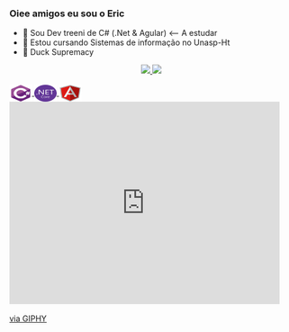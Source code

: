 ### Oiee amigos eu sou o Eric

- 💼 Sou Dev treeni de C# (.Net & Agular) <-- A estudar
- 📝 Estou cursando Sistemas de informação no Unasp-Ht
- 🦆 Duck Supremacy

<div align="center">
  <a href="https://github.com/EricAOlivei">
  <img height="180em" src="https://github-readme-stats.vercel.app/api?username=EricAOlivei&show_icons=true&theme=dark&include_all_commits=true&count_private=true"/>
  <img height="180em" src="https://github-readme-stats.vercel.app/api/top-langs/?username=EricAOlivei&layout=compact&langs_count=7&theme=dark"/>
</div>
  
  <div style="display: inline_block"><br>
  <img align="center" alt="Csharp" height="30" width="40" src="https://github.com/devicons/devicon/blob/master/icons/csharp/csharp-original.svg">
  <img align="center" alt="DotNet" height="30" width="40" src="https://github.com/devicons/devicon/blob/master/icons/dotnetcore/dotnetcore-original.svg"> 
  <img align="center" alt="Angular" height="30" width="40" src="https://github.com/devicons/devicon/blob/master/icons/angularjs/angularjs-original.svg">
  <!--<img align="center" alt="Css" height="30" width="40" src="https://github.com/devicons/devicon/blob/master/icons/css3/css3-original.svg">
  <img align="center" alt="Html" height="30" width="40" src="https://github.com/devicons/devicon/blob/master/icons/html5/html5-original.svg">
  <img align="center" alt="JS" height="30" width="40" src="https://github.com/devicons/devicon/blob/master/icons/javascript/javascript-original.svg"> -->
</div>
  
<div align="left">
 <iframe src="https://giphy.com/embed/XGqDsE3owV0RO" width="480" height="360" frameBorder="0" class="giphy-embed" allowFullScreen></iframe><p><a        href="https://giphy.com/gifs/XGqDsE3owV0RO">via GIPHY</a></p>
</div> 
